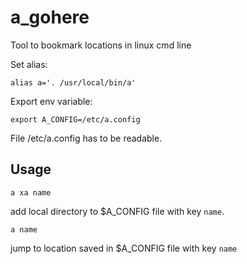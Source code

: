 # a_gohere
Tool to bookmark locations in linux cmd line

Set alias:

`alias a='. /usr/local/bin/a'`

Export env variable:

`export A_CONFIG=/etc/a.config`

File /etc/a.config has to be readable.

## Usage

`a xa name`

add local directory to $A_CONFIG file with key `name`.

`a name`

jump to location saved in $A_CONFIG file with key `name`
